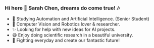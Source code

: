 ### Hi here 👋 Sarah Chen, dreams do come true! :notes:

<!--
**2000222/2000222** is a ✨ _special_ ✨ repository because its `README.md` (this file) appears on your GitHub profile.

Here are some ideas to get you started:

-  I’m currently working on ...
- 🌱 I’m currently learning ...
- 👯 I’m looking to collaborate on ...
- 🤔 I’m looking for help with ...
- 💬 Ask me about ...
- 📫 How to reach me: ...
- 😄 Pronouns: ...
- ⚡ Fun fact: ...
-->

- :speak_no_evil: Studying Automation and Artificial Intelligence. (Senior Student)
- 🌱 Computer Vision and Robotics lover & researcher. 
- ✨ Looking for help with new ideas for AI projects.
- 😄 Enjoy doing scientific research in a beautiful university.
- :purple_heart: Fighting everyday and create our fantastic future!
